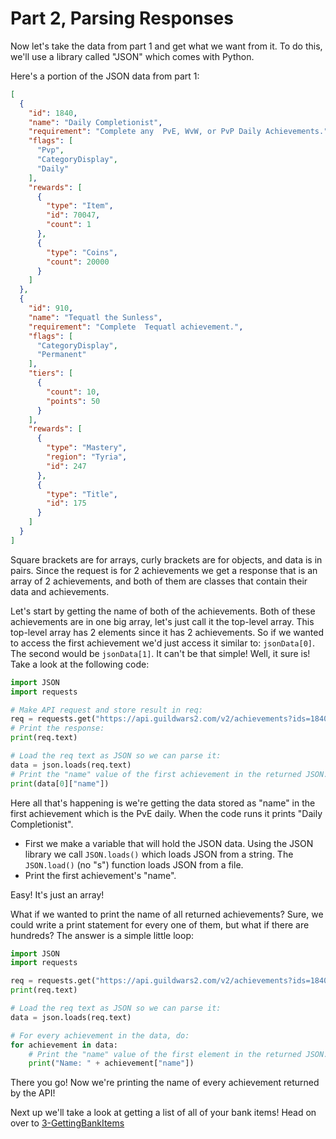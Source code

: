 # Part 2, Parsing Responses
Now let's take the data from part 1 and get what we want from it. To do this, we'll use a library called "JSON" which comes with Python.

Here's a portion of the JSON data from part 1:

```JSON
[
  {
    "id": 1840,
    "name": "Daily Completionist",
    "requirement": "Complete any  PvE, WvW, or PvP Daily Achievements.",
    "flags": [
      "Pvp",
      "CategoryDisplay",
      "Daily"
    ],
    "rewards": [
      {
        "type": "Item",
        "id": 70047,
        "count": 1
      },
      {
        "type": "Coins",
        "count": 20000
      }
    ]
  },
  {
    "id": 910,
    "name": "Tequatl the Sunless",
    "requirement": "Complete  Tequatl achievement.",
    "flags": [
      "CategoryDisplay",
      "Permanent"
    ],
    "tiers": [
      {
        "count": 10,
        "points": 50
      }
    ],
    "rewards": [
      {
        "type": "Mastery",
        "region": "Tyria",
        "id": 247
      },
      {
        "type": "Title",
        "id": 175
      }
    ]
  }
]
```

Square brackets are for arrays, curly brackets are for objects, and data is in pairs. Since the request is for 2 achievements we get a response that is an array of 2 achievements, and both of them are classes that contain their data and achievements.

Let's start by getting the name of both of the achievements. Both of these achievements are in one big array, let's just call it the top-level array. This top-level array has 2 elements since it has 2 achievements. So if we wanted to access the first achievement we'd just access it similar to: `jsonData[0]`. The second would be `jsonData[1]`. It can't be that simple! Well, it sure is! Take a look at the following code:

```python
import JSON
import requests

# Make API request and store result in req:
req = requests.get("https://api.guildwars2.com/v2/achievements?ids=1840,910")
# Print the response:
print(req.text)

# Load the req text as JSON so we can parse it:
data = json.loads(req.text)
# Print the "name" value of the first achievement in the returned JSON.
print(data[0]["name"])
```

Here all that's happening is we're getting the data stored as "name" in the first achievement which is the PvE daily. When the code runs it prints "Daily Completionist".

* First we make a variable that will hold the JSON data. Using the JSON library we call `JSON.loads()` which loads JSON from a string. The `JSON.load()` (no "s") function loads JSON from a file.
* Print the first achievement's "name".

Easy! It's just an array!

What if we wanted to print the name of all returned achievements? Sure, we could write a print statement for every one of them, but what if there are hundreds? The answer is a simple little loop:

```python
import JSON
import requests

req = requests.get("https://api.guildwars2.com/v2/achievements?ids=1840,910")
print(req.text)

# Load the req text as JSON so we can parse it:
data = json.loads(req.text)

# For every achievement in the data, do:
for achievement in data:
    # Print the "name" value of the first element in the returned JSON.
    print("Name: " + achievement["name"])
```

There you go! Now we're printing the name of every achievement returned by the API!

Next up we'll take a look at getting a list of all of your bank items! Head on over to [3-GettingBankItems](3-GettingBankItems.md)